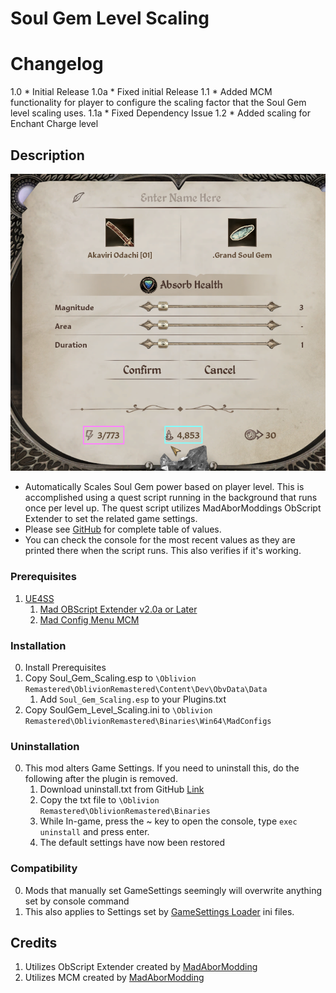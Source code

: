 # Soul Gem Level Scaling

# Changelog
1.0
	* Initial Release
1.0a
	* Fixed initial Release
1.1
	* Added MCM functionality for player to configure the scaling factor that the Soul Gem level scaling uses.
1.1a 
	* Fixed Dependency Issue
1.2
	* Added scaling for Enchant Charge level 

## Description
![Charge Level](/image/Grand_Soul_Gem.png "Grand Soul Gem")

* Automatically Scales Soul Gem power based on player level. This is accomplished using a quest script running in the background that runs once per level up. The quest script utilizes MadAborModdings ObScript Extender to set the related game settings.
* Please see [GitHub](https://github.com/justv316/SoulGem_Level_Scaling) for complete table of values.
* You can check the console for the most recent values as they are printed there when the script runs. This also verifies if it's working. 

### Prerequisites
1. [UE4SS](https://www.nexusmods.com/oblivionremastered/mods/32)
	1. [Mad OBScript Extender v2.0a or Later](https://www.nexusmods.com/oblivionremastered/mods/4819)
	2. [Mad Config Menu MCM](https://www.nexusmods.com/oblivionremastered/mods/4810)

### Installation
0. Install Prerequisites
1. Copy Soul_Gem_Scaling.esp to `\Oblivion Remastered\OblivionRemastered\Content\Dev\ObvData\Data`
	1. Add `Soul_Gem_Scaling.esp` to your Plugins.txt
2. Copy SoulGem_Level_Scaling.ini to `\Oblivion Remastered\OblivionRemastered\Binaries\Win64\MadConfigs`

### Uninstallation
0. This mod alters Game Settings. If you need to uninstall this, do the following after the plugin is removed.
	1. Download uninstall.txt from GitHub [Link](https://github.com/justv316/SoulGem_Level_Scaling/blob/b624726ef6124cffd85467e973121e6b942aa70a/src/OblivionRemastered/uninstall.txt)
	2. Copy the txt file to `\Oblivion Remastered\OblivionRemastered\Binaries`
	3. While In-game, press the ~ key to open the console, type `exec uninstall` and press enter.
	4. The default settings have now been restored
	
### Compatibility
0. Mods that manually set GameSettings seemingly will overwrite anything set by console command
1. This also applies to Settings set by [GameSettings Loader](https://www.nexusmods.com/oblivionremastered/mods/746) ini files.


## Credits
1. Utilizes ObScript Extender created by [MadAborModding](https://next.nexusmods.com/profile/MadAborModding)
2. Utilizes MCM created by [MadAborModding](https://next.nexusmods.com/profile/MadAborModding)
